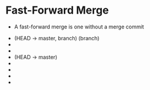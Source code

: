 Fast-Forward Merge
==================

- A fast-forward merge is one without a merge commit

<div class="git_tree" data-steps="1..">
    <ul data-step="0..">
        <li>
            <span class="branch" data-step="1..">(HEAD -> master, branch)</span>
            <span class="branch" data-step="0">(branch)</span>
        </li>
        <li></li>
        <li></li>
        <li>
            <span class="branch" data-step="0">(HEAD -> master)</span>
        </li>
        <li></li>
        <li></li>
        <li></li>
        <li></li>
    </ul>
</div>

<div>
    <script src="@routes.Assets.at("javascripts/git_tree_from_ul.js")">
    </script>
    <script src="@routes.Assets.at("javascripts/git_tree_to_svg.js")">
    </script>
    <script src="@routes.Assets.at("javascripts/git_tree_utils.js")">
    </script>
</div>
